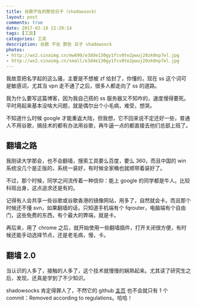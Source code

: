 ```yaml
---
title: 谷歌不在的那些日子（shadowsock）
layout: post
comments: true
date: 2017-02-18 22:29:14
tags: [工具]
categories: 工具
description: 谷歌 不在 那些 日子 shadowsock
photos:
- http://wx2.sinaimg.cn/mw690/e3dde130gy1fcv0te2pwuj20zk0np7el.jpg
- http://wx2.sinaimg.cn/small/e3dde130gy1fcv0te2pwuj20zk0np7el.jpg
---
```

我故意把名字起的这么骚，主要是不想被 zf 给封了，你懂的，现在 ss 这个词可是敏感词，尤其当 vpn 走不通了之后，很多人都走向了 ss 的道路。

我为什么要写这篇博客，因为我自己搭的 ss 服务器又不知咋的，速度慢得要死。平时用起来基本没啥大问题，就是偶尔出个小毛病，难受，想哭。
<!--more-->
不知道什么时候 google 才能重返大陆，但我想，它不回来说不定还好一些，普通人不用谷歌，搞技术的都有办法用谷歌，再牛逼一点的都直接去他们总部上班了。

## 翻墙之路

我刚读大学那会，也不会翻墙，搜索工具要么百度，要么 360，而且中国的 win 系统没几个是正版的，系统一装好，有时候全家桶也就顺带着装好了。

不过，那个时候，同学之间流传着一种信仰：能上 google 的同学都是牛人。比较科班出身，这点追求还是有的。

记得有人会共享一些谷歌或谷歌香港的镜像网站，用多了，自然就会卡。而且那个时候还不懂 svn，如果翻墙的话，只知道手机端有个 fqrouter，电脑端有个自由门，这些免费的东西，有个最大的弊端，就是卡。

再后来，用了 chrome 之后，就开始使用一些翻墙插件，打开关闭很方便，有时候还能手动选择节点，还是老毛病，慢，卡。

## 翻墙 2.0

当认识的人多了，接触的人多了，这个技术就慢慢的娴熟起来。尤其读了研究生之后，发现，还真是学到了不少知识。

shadowsocks 肯定得罪人了，不然它的 github [主页](https://github.com/shadowsocks/shadowsocks) 也不会就只有 1 个 commit：Removed according to regulations。哈哈！